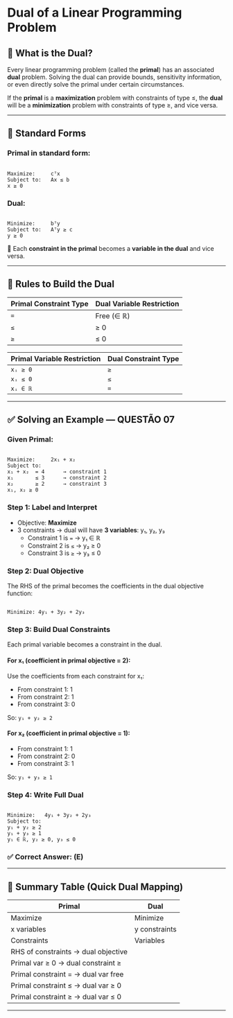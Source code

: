<!-- File: linear_programming/dual_formulation.md -->

# Dual of a Linear Programming Problem

## 🔁 What is the Dual?

Every linear programming problem (called the **primal**) has an associated **dual** problem. Solving the dual can provide bounds, sensitivity information, or even directly solve the primal under certain circumstances.

If the **primal** is a **maximization** problem with constraints of type ≤, the **dual** will be a **minimization** problem with constraints of type ≥, and vice versa.

---

## 📑 Standard Forms

### Primal in standard form:
```

Maximize:     cᵀx
Subject to:   Ax ≤ b
x ≥ 0

```

### Dual:
```

Minimize:     bᵀy
Subject to:   Aᵀy ≥ c
y ≥ 0

```

📝 Each **constraint in the primal** becomes a **variable in the dual** and vice versa.

---

## 🧠 Rules to Build the Dual

| Primal Constraint Type | Dual Variable Restriction |
|------------------------|---------------------------|
| `=`                   | Free (∈ ℝ)                |
| `≤`                   | ≥ 0                       |
| `≥`                   | ≤ 0                       |

| Primal Variable Restriction | Dual Constraint Type |
|-----------------------------|----------------------|
| `xᵢ ≥ 0`                    | `≥`                 |
| `xᵢ ≤ 0`                    | `≤`                 |
| `xᵢ ∈ ℝ`                    | `=`                 |

---

## ✅ Solving an Example — QUESTÃO 07

### Given Primal:

```

Maximize:     2x₁ + x₂
Subject to:
x₁ + x₂  = 4      → constraint 1
x₁       ≤ 3      → constraint 2
x₂       ≥ 2      → constraint 3
x₁, x₂ ≥ 0

```

### Step 1: Label and Interpret

- Objective: **Maximize**
- 3 constraints → dual will have **3 variables**: y₁, y₂, y₃
  - Constraint 1 is `=` → y₁ ∈ ℝ
  - Constraint 2 is `≤` → y₂ ≥ 0
  - Constraint 3 is `≥` → y₃ ≤ 0

### Step 2: Dual Objective

The RHS of the primal becomes the coefficients in the dual objective function:

```

Minimize: 4y₁ + 3y₂ + 2y₃

```

### Step 3: Build Dual Constraints

Each primal variable becomes a constraint in the dual.

#### For x₁ (coefficient in primal objective = 2):

Use the coefficients from each constraint for x₁:
- From constraint 1: 1
- From constraint 2: 1
- From constraint 3: 0

So: `y₁ + y₂ ≥ 2`

#### For x₂ (coefficient in primal objective = 1):

- From constraint 1: 1
- From constraint 2: 0
- From constraint 3: 1

So: `y₁ + y₃ ≥ 1`

### Step 4: Write Full Dual

```

Minimize:   4y₁ + 3y₂ + 2y₃
Subject to:
y₁ + y₂ ≥ 2
y₁ + y₃ ≥ 1
y₁ ∈ ℝ, y₂ ≥ 0, y₃ ≤ 0

```

### ✅ Correct Answer: **(E)**

---

## 🔄 Summary Table (Quick Dual Mapping)

| Primal            | Dual              |
|-------------------|-------------------|
| Maximize          | Minimize          |
| x variables       | y constraints     |
| Constraints       | Variables         |
| RHS of constraints → dual objective   |
| Primal var ≥ 0 → dual constraint ≥    |
| Primal constraint = → dual var free   |
| Primal constraint ≤ → dual var ≥ 0    |
| Primal constraint ≥ → dual var ≤ 0    |

---
